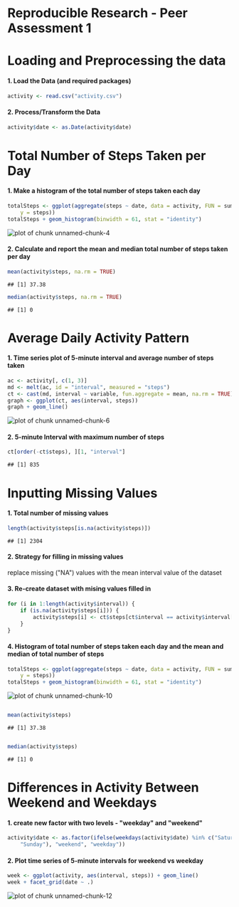 Reproducible Research - Peer Assessment 1
======================================




# Loading and Preprocessing the data

#### 1. Load the Data (and required packages)


```r
activity <- read.csv("activity.csv")
```


#### 2. Process/Transform the Data


```r
activity$date <- as.Date(activity$date)
```


# Total Number of Steps Taken per Day

#### 1. Make a histogram of the total number of steps taken each day


```r
totalSteps <- ggplot(aggregate(steps ~ date, data = activity, FUN = sum), aes(x = date, 
    y = steps))
totalSteps + geom_histogram(binwidth = 61, stat = "identity")
```

![plot of chunk unnamed-chunk-4](figure/unnamed-chunk-4.png) 


#### 2. Calculate and report the **mean** and **median** total number of steps taken per day


```r
mean(activity$steps, na.rm = TRUE)
```

```
## [1] 37.38
```

```r
median(activity$steps, na.rm = TRUE)
```

```
## [1] 0
```


# Average Daily Activity Pattern

#### 1. Time series plot of 5-minute interval and average number of steps taken


```r
ac <- activity[, c(1, 3)]
md <- melt(ac, id = "interval", measured = "steps")
ct <- cast(md, interval ~ variable, fun.aggregate = mean, na.rm = TRUE)
graph <- ggplot(ct, aes(interval, steps))
graph + geom_line()
```

![plot of chunk unnamed-chunk-6](figure/unnamed-chunk-6.png) 


#### 2. 5-minute Interval with maximum number of steps


```r
ct[order(-ct$steps), ][1, "interval"]
```

```
## [1] 835
```



# Inputting Missing Values

#### 1. Total number of missing values


```r
length(activity$steps[is.na(activity$steps)])
```

```
## [1] 2304
```


#### 2. Strategy for filling in missing values

replace missing ("NA") values with the mean interval value of the dataset

#### 3. Re-create dataset with mising values filled in


```r
for (i in 1:length(activity$interval)) {
    if (is.na(activity$steps[i])) {
        activity$steps[i] <- ct$steps[ct$interval == activity$interval[i]]
    }
}
```


#### 4. Histogram of total number of steps taken each day and the **mean** and **median** of total number of steps


```r
totalSteps <- ggplot(aggregate(steps ~ date, data = activity, FUN = sum), aes(x = date, 
    y = steps))
totalSteps + geom_histogram(binwidth = 61, stat = "identity")
```

![plot of chunk unnamed-chunk-10](figure/unnamed-chunk-10.png) 

```r

mean(activity$steps)
```

```
## [1] 37.38
```

```r

median(activity$steps)
```

```
## [1] 0
```


# Differences in Activity Between Weekend and Weekdays

#### 1. create new factor with two levels - "weekday" and "weekend"


```r
activity$date <- as.factor(ifelse(weekdays(activity$date) %in% c("Saturday", 
    "Sunday"), "weekend", "weekday"))
```


#### 2. Plot time series of 5-minute intervals for weekend vs weekday


```r
week <- ggplot(activity, aes(interval, steps)) + geom_line()
week + facet_grid(date ~ .)
```

![plot of chunk unnamed-chunk-12](figure/unnamed-chunk-12.png) 

